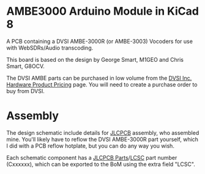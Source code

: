 # AMBE3000 Arduino Module in KiCad 8
A PCB containing a DVSI AMBE-3000R (or AMBE-3003) Vocoders for use with WebSDRs/Audio transcoding.

This board is based on the design by George Smart, M1GEO and Chris Smart, G8OCV.

The DVSI AMBE parts can be purchased in low volume from the [DVSI Inc. Hardware Product Pricing](https://www.dvsinc.com/products/price.shtml) page. You will need to create a purchase order to buy from DVSI.

# Assembly

The design schematic include details for [JLCPCB](https://jlcpcb.com/) assembly, who assembled mine. You'll likely have to reflow the DVSI AMBE-3000R part yourself, which I did with a PCB reflow hotplate, but you can do any way you wish.

Each schematic component has a [JLCPCB Parts](https://jlcpcb.com/parts)/[LCSC](https://www.lcsc.com/) part number (Cxxxxxx), which can be exported to the BoM using the extra field "LCSC".
